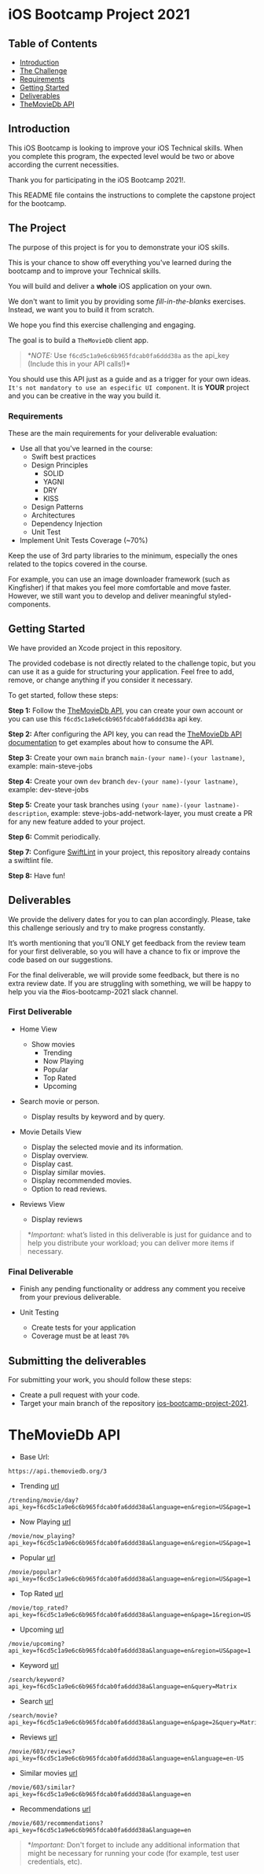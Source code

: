 # iOS Bootcamp Project 2021

## Table of Contents

* [Introduction](#introduction)
* [The Challenge](#the-challenge)
* [Requirements](#requirements)
* [Getting Started](#getting-started)
* [Deliverables](#deliverables)
* [TheMovieDb API](#themoviedb-api)

## Introduction

This iOS Bootcamp is looking to improve your iOS Technical skills. 
When you complete this program, the expected level would be two or above according the current necessities.

Thank you for participating in the iOS Bootcamp 2021!.

This README file contains the instructions to complete the capstone project for the bootcamp.

## The Project

The purpose of this project is for you to demonstrate your iOS skills.

This is your chance to show off everything you've learned during the bootcamp and to improve your Technical skills.

You will build and deliver a **whole** iOS application on your own.

We don't want to limit you by providing some *fill-in-the-blanks* exercises. Instead, we want you to build it from scratch. 

We hope you find this exercise challenging and engaging.

The goal is to build a `TheMovieDb` client app.

> \*_NOTE:_ Use `f6cd5c1a9e6c6b965fdcab0fa6ddd38a` as the api_key (Include this in your API calls!)\*

You should use this API just as a guide and as a trigger for your own ideas.
`It's not mandatory to use an especific UI component`. 
It is **YOUR** project and you can be creative in the way you build it.

### Requirements

These are the main requirements for your deliverable evaluation:

- Use all that you've learned in the course:
  - Swift best practices
  - Design Principles
    - SOLID
    - YAGNI
    - DRY
    - KISS
  - Design Patterns
  - Architectures
  - Dependency Injection
  - Unit Test
- Implement Unit Tests Coverage (~70%)

Keep the use of 3rd party libraries to the minimum, especially the ones related to the topics covered in the course.

For example, you can use an image downloader framework (such as Kingfisher) if that makes you feel more comfortable and move faster. However, we still want you to develop and deliver meaningful styled-components.

## Getting Started

We have provided an Xcode project in this repository.

The provided codebase is not directly related to the challenge topic, but you can use it as a guide for structuring your application. Feel free to add, remove, or change anything if you consider it necessary.

To get started, follow these steps:

**Step 1:** Follow the [TheMovieDb API](
https://developers.themoviedb.org/3/getting-started/introduction), you can create your own account or you can use this `f6cd5c1a9e6c6b965fdcab0fa6ddd38a` api key.

**Step 2:** After configuring the API key, you can read the [TheMovieDb API documentation](https://www.themoviedb.org/documentation/api) to get examples about how to consume the API.

**Step 3:** Create your own `main` branch `main-(your name)-(your lastname)`, example: main-steve-jobs

**Step 4:** Create your own `dev` branch `dev-(your name)-(your lastname)`,
example: dev-steve-jobs

**Step 5:** Create your task branches using `(your name)-(your lastname)-description`, example: steve-jobs-add-network-layer, you must create a PR for any new feature added to your project.

**Step 6:** Commit periodically.

**Step 7:** Configure [SwiftLint](https://github.com/realm/SwiftLint) in your project, this repository already contains a swiftlint file.

**Step 8:** Have fun!

## Deliverables

We provide the delivery dates for you to can plan accordingly. Please, take this challenge seriously and try to make progress constantly.

It’s worth mentioning that you’ll ONLY get feedback from the review team for your first deliverable, so you will have a chance to fix or improve the code based on our suggestions.

For the final deliverable, we will provide some feedback, but there is no extra review date. If you are struggling with something, we will be happy to help you via the #ios-bootcamp-2021 slack channel.

### First Deliverable 

- Home View
 
  - Show movies
     - Trending
      - Now Playing
      - Popular
      - Top Rated 
      - Upcoming

- Search movie or person.
  
  -  Display results by keyword and by query.

- Movie Details View

  - Display the selected movie and its information.
  - Display overview.
  - Display cast.
  - Display similar movies.
  - Display recommended movies.
  - Option to read reviews.

- Reviews View
  - Display reviews

> \*_Important:_ what’s listed in this deliverable is just for guidance and to help you distribute your workload; you can deliver more items if necessary.

### Final Deliverable 

- Finish any pending functionality or address any comment you receive from your previous deliverable.

- Unit Testing
  - Create tests for your application
  - Coverage must be at least `70%`

## Submitting the deliverables

For submitting your work, you should follow these steps:

- Create a pull request with your code. 
- Target your main branch of the repository [ios-bootcamp-project-2021](https://github.com/wizelineacademy/ios-bootcamp-project-2021).


# TheMovieDb API

- Base Url:

```
https://api.themoviedb.org/3
```

- Trending [url](https://api.themoviedb.org/3/trending/movie/day?api_key=f6cd5c1a9e6c6b965fdcab0fa6ddd38a&language=en&region=US&page=1)

```
/trending/movie/day?api_key=f6cd5c1a9e6c6b965fdcab0fa6ddd38a&language=en&region=US&page=1
```

- Now Playing [url](https://api.themoviedb.org/3/movie/now_playing?api_key=f6cd5c1a9e6c6b965fdcab0fa6ddd38a&language=en&region=US&page=1)
```
/movie/now_playing?api_key=f6cd5c1a9e6c6b965fdcab0fa6ddd38a&language=en&region=US&page=1
```

- Popular [url](https://api.themoviedb.org/3/movie/popular?api_key=f6cd5c1a9e6c6b965fdcab0fa6ddd38a&language=en&region=US&page=1)
```
/movie/popular?api_key=f6cd5c1a9e6c6b965fdcab0fa6ddd38a&language=en&region=US&page=1
```

- Top Rated [url](https://api.themoviedb.org/3/movie/top_rated?api_key=f6cd5c1a9e6c6b965fdcab0fa6ddd38a&language=en&page=1&region=US)
```
/movie/top_rated?api_key=f6cd5c1a9e6c6b965fdcab0fa6ddd38a&language=en&page=1&region=US
```

- Upcoming [url](https://api.themoviedb.org/3/movie/upcoming?api_key=f6cd5c1a9e6c6b965fdcab0fa6ddd38a&language=en&region=US&page=1)
```
/movie/upcoming?api_key=f6cd5c1a9e6c6b965fdcab0fa6ddd38a&language=en&region=US&page=1
```

- Keyword [url](https://api.themoviedb.org/3/search/keyword?api_key=f6cd5c1a9e6c6b965fdcab0fa6ddd38a&language=en&query=Matrix)
```
/search/keyword?api_key=f6cd5c1a9e6c6b965fdcab0fa6ddd38a&language=en&query=Matrix
```

- Search [url](https://api.themoviedb.org/3/search/movie?api_key=f6cd5c1a9e6c6b965fdcab0fa6ddd38a&language=en&page=2&query=Matrix%20)
```
/search/movie?api_key=f6cd5c1a9e6c6b965fdcab0fa6ddd38a&language=en&page=2&query=Matrix%20
```

- Reviews [url](https://api.themoviedb.org/3/movie/603/reviews?api_key=f6cd5c1a9e6c6b965fdcab0fa6ddd38a&language=en&language=en-US)
```
/movie/603/reviews?api_key=f6cd5c1a9e6c6b965fdcab0fa6ddd38a&language=en&language=en-US
```

- Similar movies [url](https://api.themoviedb.org/3/movie/603/similar?api_key=f6cd5c1a9e6c6b965fdcab0fa6ddd38a&language=en)
```
/movie/603/similar?api_key=f6cd5c1a9e6c6b965fdcab0fa6ddd38a&language=en
```

- Recommendations [url](https://api.themoviedb.org/3/movie/603/recommendations?api_key=f6cd5c1a9e6c6b965fdcab0fa6ddd38a&language=en)
```
/movie/603/recommendations?api_key=f6cd5c1a9e6c6b965fdcab0fa6ddd38a&language=en
```


> \*_Important:_ Don't forget to include any additional information that might be necessary for running your code (for example, test user credentials, etc).
